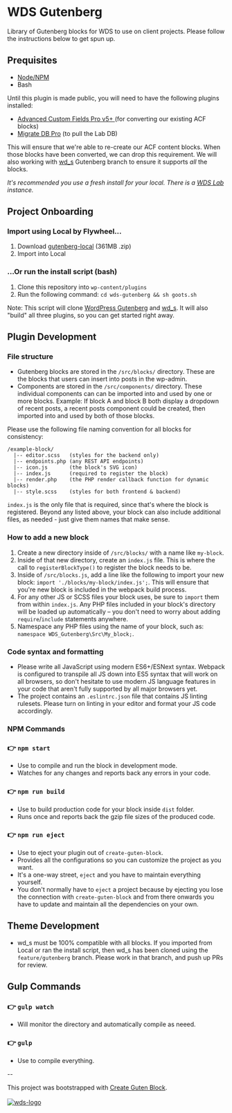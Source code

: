 # WDS Gutenberg

Library of Gutenberg blocks for WDS to use on client projects. Please follow the instructions below to get spun up.

## Prequisites
- [Node/NPM](https://nodejs.org/en/)
- Bash

Until this plugin is made public, you will need to have the following plugins installed:

- [Advanced Custom Fields Pro v5+
](https://www.advancedcustomfields.com/) (for converting our existing ACF blocks)
- [Migrate DB Pro](https://deliciousbrains.com/wp-migrate-db-pro/) (to pull the Lab DB)

This will ensure that we're able to re-create our ACF content blocks. When those blocks have been converted, we can drop this requirement. We will also working with [wd_s](https://github.com/WebDevStudios/wd_s/tree/feature/gutenberg) Gutenberg branch to ensure it supports *all* the blocks.

*It's recommended you use a fresh install for your local. There is a [WDS Lab](http://gutenberg.wdslab.com) instance.*

## Project Onboarding

### Import using Local by Flywheel...

1. Download [gutenberg-local](https://drive.google.com/open?id=1JftWqLd9ThBTmr4U3O9mX5bc8Rub8AJc) (361MB .zip) 
2. Import into Local

### ...Or run the install script (bash)


1. Clone this repository into `wp-content/plugins`
2. Run the following command: `cd wds-gutenberg && sh goots.sh`

Note: This script will clone [WordPress Gutenberg](https://github.com/WordPress/gutenberg) and [wd_s](https://github.com/WebDevStudios/wd_s/tree/feature/gutenberg). It will also "build" all three plugins, so you can get started right away.

## Plugin Development

### File structure
- Gutenberg blocks are stored in the `/src/blocks/` directory. These are the blocks that users can insert into posts in the wp-admin.
- Components are stored in the `/src/components/` directory. These individual components can can be imported into and used by one or more blocks. Example: If block A and block B both display a dropdown of recent posts, a recent posts component could be created, then imported into and used by both of those blocks.

Please use the following file naming convention for all blocks for consistency:

    /example-block/  
      |-- editor.scss   (styles for the backend only)
      |-- endpoints.php (any REST API endpoints)
      |-- icon.js       (the block's SVG icon)
      |-- index.js      (required to register the block)
      |-- render.php    (the PHP render callback function for dynamic blocks)
      |-- style.scss    (styles for both frontend & backend)


`index.js` is the only file that is required, since that's where the block is registered. Beyond any listed above, your block can also include additional files, as needed - just give them names that make sense.

### How to add a new block

1. Create a new directory inside of `/src/blocks/` with a name like `my-block`.
1. Inside of that new directory, create an `index.js` file. This is where the call to `registerBlockType()` to register the block needs to be.
1. Inside of `/src/blocks.js`, add a line like the following to import your new block: `import './blocks/my-block/index.js';`. This will ensure that you're new block is included in the webpack build process.
1. For any other JS or SCSS files your block uses, be sure to `import` them from within `index.js`. Any PHP files included in your block's directory will be loaded up automatically – you don't need to worry about adding `require`/`include` statements anywhere.
1. Namespace any PHP files using the name of your block, such as: `namespace WDS_Gutenberg\Src\My_block;`.

### Code syntax and formatting
- Please write all JavaScript using modern ES6+/ESNext syntax. Webpack is configured to transpile all JS down into ES5 syntax that will work on all browsers, so don't hesitate to use modern JS language features in your code that aren't fully supported by all major browsers yet.
- The project contains an `.eslintrc.json` file that contains JS linting rulesets. Please turn on linting in your editor and format your JS code accordingly.

### NPM Commands

### 👉  `npm start`
- Use to compile and run the block in development mode.
- Watches for any changes and reports back any errors in your code.

### 👉  `npm run build`
- Use to build production code for your block inside `dist` folder.
- Runs once and reports back the gzip file sizes of the produced code.

### 👉  `npm run eject`
- Use to eject your plugin out of `create-guten-block`.
- Provides all the configurations so you can customize the project as you want.
- It's a one-way street, `eject` and you have to maintain everything yourself.
- You don't normally have to `eject` a project because by ejecting you lose the connection with `create-guten-block` and from there onwards you have to update and maintain all the dependencies on your own.

## Theme Development

- wd_s must be 100% compatible with all blocks. If you imported from Local or ran the install script, then wd_s has been cloned using the `feature/gutenberg` branch. Please work in that branch, and push up PRs for review.

## Gulp Commands

### 👉  `gulp watch`
- Will monitor the directory and automatically compile as neeed.

### 👉  `gulp`
- Use to compile everything.

--

This project was bootstrapped with [Create Guten Block](https://github.com/ahmadawais/create-guten-block).
<br/><br/>
[![wds-logo](https://dl.dropboxusercontent.com/s/71hvyg2dsjj2ubh/webdevstudios-goots-logo.png?dl=0)](https://webdevstudios.com)